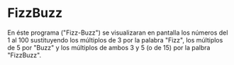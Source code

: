 # FizzBuzz


En éste programa ("Fizz-Buzz") se visualizaran en pantalla los números del 1 al 100 sustituyendo los múltiplos de 3 por la palabra "Fizz", los múltiplos de 5 por "Buzz" y los múltiplos de ambos 3 y 5 (o de 15) por la palbra "FizzBuzz".
